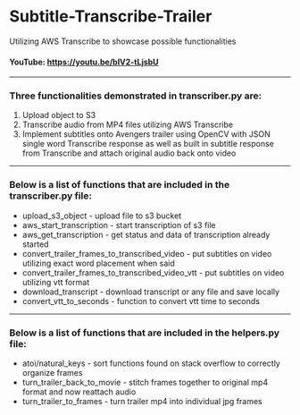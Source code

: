 # Subtitle-Transcribe-Trailer
Utilizing AWS Transcribe to showcase possible functionalities
#### YouTube: https://youtu.be/blV2-tLjsbU
***
### Three functionalities demonstrated in transcriber.py are: ###
1. Upload object to S3
2. Transcribe audio from MP4 files utilizing AWS Transcribe
3. Implement subtitles onto Avengers trailer using OpenCV with JSON single word Transcribe response as well as built in subtitle response from Transcribe and attach original audio back onto video
***
### Below is a list of functions that are included in the transcriber.py file: ###
* upload_s3_object - upload file to s3 bucket
* aws_start_transcription - start transcription of s3 file
* aws_get_transcription - get status and data of transcription already started
* convert_trailer_frames_to_transcribed_video - put subtitles on video utilizing exact word placement when said
* convert_trailer_frames_to_transcribed_video_vtt - put subtitles on video utilizing vtt format
* download_transcript - download transcript or any file and save locally
* convert_vtt_to_seconds - function to convert vtt time to seconds
***
### Below is a list of functions that are included in the helpers.py file: ###
* atoi/natural_keys - sort functions found on stack overflow to correctly organize frames
* turn_trailer_back_to_movie - stitch frames together to original mp4 format and now reattach audio
* turn_trailer_to_frames - turn trailer mp4 into individual jpg frames
